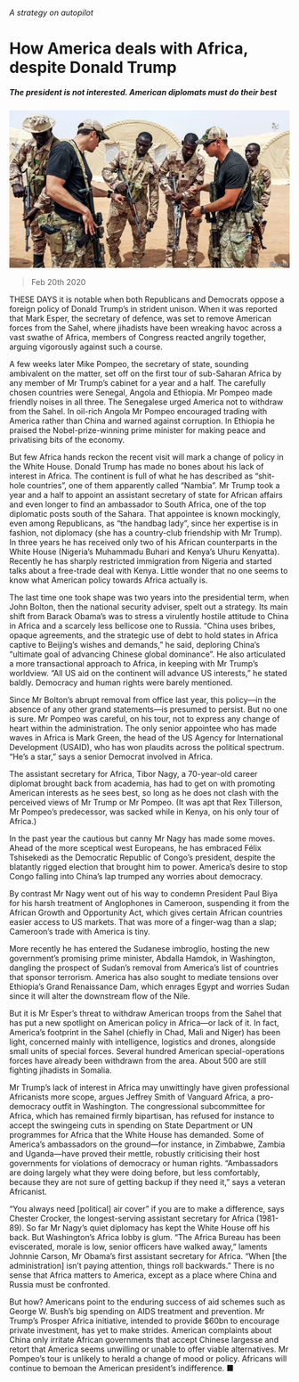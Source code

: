 ###### A strategy on autopilot

# How America deals with Africa, despite Donald Trump 

##### The president is not interested. American diplomats must do their best 

![image](images/20200222_MAP001_0.jpg) 

> Feb 20th 2020 

THESE DAYS it is notable when both Republicans and Democrats oppose a foreign policy of Donald Trump’s in strident unison. When it was reported that Mark Esper, the secretary of defence, was set to remove American forces from the Sahel, where jihadists have been wreaking havoc across a vast swathe of Africa, members of Congress reacted angrily together, arguing vigorously against such a course.

A few weeks later Mike Pompeo, the secretary of state, sounding ambivalent on the matter, set off on the first tour of sub-Saharan Africa by any member of Mr Trump’s cabinet for a year and a half. The carefully chosen countries were Senegal, Angola and Ethiopia. Mr Pompeo made friendly noises in all three. The Senegalese urged America not to withdraw from the Sahel. In oil-rich Angola Mr Pompeo encouraged trading with America rather than China and warned against corruption. In Ethiopia he praised the Nobel-prize-winning prime minister for making peace and privatising bits of the economy.


But few Africa hands reckon the recent visit will mark a change of policy in the White House. Donald Trump has made no bones about his lack of interest in Africa. The continent is full of what he has described as “shit-hole countries”, one of them apparently called “Nambia”. Mr Trump took a year and a half to appoint an assistant secretary of state for African affairs and even longer to find an ambassador to South Africa, one of the top diplomatic posts south of the Sahara. That appointee is known mockingly, even among Republicans, as “the handbag lady”, since her expertise is in fashion, not diplomacy (she has a country-club friendship with Mr Trump). In three years he has received only two of his African counterparts in the White House (Nigeria’s Muhammadu Buhari and Kenya’s Uhuru Kenyatta). Recently he has sharply restricted immigration from Nigeria and started talks about a free-trade deal with Kenya. Little wonder that no one seems to know what American policy towards Africa actually is.

The last time one took shape was two years into the presidential term, when John Bolton, then the national security adviser, spelt out a strategy. Its main shift from Barack Obama’s was to stress a virulently hostile attitude to China in Africa and a scarcely less bellicose one to Russia. “China uses bribes, opaque agreements, and the strategic use of debt to hold states in Africa captive to Beijing’s wishes and demands,” he said, deploring China’s “ultimate goal of advancing Chinese global dominance”. He also articulated a more transactional approach to Africa, in keeping with Mr Trump’s worldview. “All US aid on the continent will advance US interests,” he stated baldly. Democracy and human rights were barely mentioned.

Since Mr Bolton’s abrupt removal from office last year, this policy—in the absence of any other grand statements—is presumed to persist. But no one is sure. Mr Pompeo was careful, on his tour, not to express any change of heart within the administration. The only senior appointee who has made waves in Africa is Mark Green, the head of the US Agency for International Development (USAID), who has won plaudits across the political spectrum. “He’s a star,” says a senior Democrat involved in Africa.

The assistant secretary for Africa, Tibor Nagy, a 70-year-old career diplomat brought back from academia, has had to get on with promoting American interests as he sees best, so long as he does not clash with the perceived views of Mr Trump or Mr Pompeo. (It was apt that Rex Tillerson, Mr Pompeo’s predecessor, was sacked while in Kenya, on his only tour of Africa.)

In the past year the cautious but canny Mr Nagy has made some moves. Ahead of the more sceptical west Europeans, he has embraced Félix Tshisekedi as the Democratic Republic of Congo’s president, despite the blatantly rigged election that brought him to power. America’s desire to stop Congo falling into China’s lap trumped any worries about democracy.

By contrast Mr Nagy went out of his way to condemn President Paul Biya for his harsh treatment of Anglophones in Cameroon, suspending it from the African Growth and Opportunity Act, which gives certain African countries easier access to US markets. That was more of a finger-wag than a slap; Cameroon’s trade with America is tiny.

More recently he has entered the Sudanese imbroglio, hosting the new government’s promising prime minister, Abdalla Hamdok, in Washington, dangling the prospect of Sudan’s removal from America’s list of countries that sponsor terrorism. America has also sought to mediate tensions over Ethiopia’s Grand Renaissance Dam, which enrages Egypt and worries Sudan since it will alter the downstream flow of the Nile.

But it is Mr Esper’s threat to withdraw American troops from the Sahel that has put a new spotlight on American policy in Africa—or lack of it. In fact, America’s footprint in the Sahel (chiefly in Chad, Mali and Niger) has been light, concerned mainly with intelligence, logistics and drones, alongside small units of special forces. Several hundred American special-operations forces have already been withdrawn from the area. About 500 are still fighting jihadists in Somalia.

Mr Trump’s lack of interest in Africa may unwittingly have given professional Africanists more scope, argues Jeffrey Smith of Vanguard Africa, a pro-democracy outfit in Washington. The congressional subcommittee for Africa, which has remained firmly bipartisan, has refused for instance to accept the swingeing cuts in spending on State Department or UN programmes for Africa that the White House has demanded. Some of America’s ambassadors on the ground—for instance, in Zimbabwe, Zambia and Uganda—have proved their mettle, robustly criticising their host governments for violations of democracy or human rights. “Ambassadors are doing largely what they were doing before, but less comfortably, because they are not sure of getting backup if they need it,” says a veteran Africanist.

“You always need [political] air cover” if you are to make a difference, says Chester Crocker, the longest-serving assistant secretary for Africa (1981-89). So far Mr Nagy’s quiet diplomacy has kept the White House off his back. But Washington’s Africa lobby is glum. “The Africa Bureau has been eviscerated, morale is low, senior officers have walked away,” laments Johnnie Carson, Mr Obama’s first assistant secretary for Africa. “When [the administration] isn’t paying attention, things roll backwards.” There is no sense that Africa matters to America, except as a place where China and Russia must be confronted.

But how? Americans point to the enduring success of aid schemes such as George W. Bush’s big spending on AIDS treatment and prevention. Mr Trump’s Prosper Africa initiative, intended to provide $60bn to encourage private investment, has yet to make strides. American complaints about China only irritate African governments that accept Chinese largesse and retort that America seems unwilling or unable to offer viable alternatives. Mr Pompeo’s tour is unlikely to herald a change of mood or policy. Africans will continue to bemoan the American president’s indifference. ■


